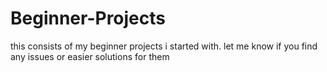 # Beginner-Projects
this consists of my beginner projects i started with. let me know if you find any issues or easier solutions for them
